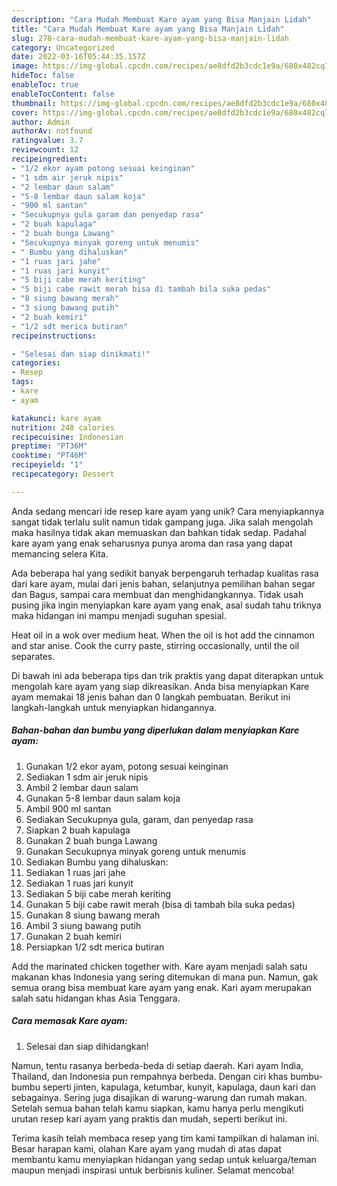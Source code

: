 ```yaml
---
description: "Cara Mudah Membuat Kare ayam yang Bisa Manjain Lidah"
title: "Cara Mudah Membuat Kare ayam yang Bisa Manjain Lidah"
slug: 278-cara-mudah-membuat-kare-ayam-yang-bisa-manjain-lidah
category: Uncategorized
date: 2022-03-16T05:44:35.157Z
image: https://img-global.cpcdn.com/recipes/ae8dfd2b3cdc1e9a/680x482cq70/kare-ayam-foto-resep-utama.jpg
hideToc: false
enableToc: true
enableTocContent: false
thumbnail: https://img-global.cpcdn.com/recipes/ae8dfd2b3cdc1e9a/680x482cq70/kare-ayam-foto-resep-utama.jpg
cover: https://img-global.cpcdn.com/recipes/ae8dfd2b3cdc1e9a/680x482cq70/kare-ayam-foto-resep-utama.jpg
author: Admin
authorAv: notfound
ratingvalue: 3.7
reviewcount: 12
recipeingredient:
- "1/2 ekor ayam potong sesuai keinginan"
- "1 sdm air jeruk nipis"
- "2 lembar daun salam"
- "5-8 lembar daun salam koja"
- "900 ml santan"
- "Secukupnya gula garam dan penyedap rasa"
- "2 buah kapulaga"
- "2 buah bunga Lawang"
- "Secukupnya minyak goreng untuk menumis"
- " Bumbu yang dihaluskan"
- "1 ruas jari jahe"
- "1 ruas jari kunyit"
- "5 biji cabe merah keriting"
- "5 biji cabe rawit merah bisa di tambah bila suka pedas"
- "8 siung bawang merah"
- "3 siung bawang putih"
- "2 buah kemiri"
- "1/2 sdt merica butiran"
recipeinstructions:

- "Selesai dan siap dinikmati!"
categories:
- Resep
tags:
- kare
- ayam

katakunci: kare ayam 
nutrition: 248 calories
recipecuisine: Indonesian
preptime: "PT36M"
cooktime: "PT46M"
recipeyield: "1"
recipecategory: Dessert

---
```





Anda sedang mencari ide resep kare ayam yang unik? Cara menyiapkannya sangat tidak terlalu sulit namun tidak gampang juga. Jika salah mengolah maka hasilnya tidak akan memuaskan dan bahkan tidak sedap. Padahal kare ayam yang enak seharusnya punya aroma dan rasa yang dapat memancing selera Kita.





Ada beberapa hal yang sedikit banyak berpengaruh terhadap kualitas rasa dari kare ayam, mulai dari jenis bahan, selanjutnya pemilihan bahan segar dan Bagus, sampai cara membuat dan menghidangkannya. Tidak usah pusing jika ingin menyiapkan kare ayam yang enak,      asal sudah tahu triknya maka hidangan ini mampu menjadi suguhan spesial.














Heat oil in a wok over medium heat. When the oil is hot add the cinnamon and star anise. Cook the curry paste, stirring occasionally, until the oil separates.






Di bawah ini ada beberapa tips dan trik praktis yang dapat diterapkan untuk mengolah kare ayam yang siap dikreasikan. Anda bisa menyiapkan Kare ayam memakai 18 jenis bahan dan 0 langkah pembuatan. Berikut ini langkah-langkah untuk menyiapkan hidangannya.

<!--inarticleads1-->

##### Bahan-bahan dan bumbu yang diperlukan dalam menyiapkan Kare ayam:

1. Gunakan 1/2 ekor ayam, potong sesuai keinginan
1. Sediakan 1 sdm air jeruk nipis
1. Ambil 2 lembar daun salam
1. Gunakan 5-8 lembar daun salam koja
1. Ambil 900 ml santan
1. Sediakan Secukupnya gula, garam, dan penyedap rasa
1. Siapkan 2 buah kapulaga
1. Gunakan 2 buah bunga Lawang
1. Gunakan Secukupnya minyak goreng untuk menumis
1. Sediakan  Bumbu yang dihaluskan:
1. Sediakan 1 ruas jari jahe
1. Sediakan 1 ruas jari kunyit
1. Sediakan 5 biji cabe merah keriting
1. Gunakan 5 biji cabe rawit merah (bisa di tambah bila suka pedas)
1. Gunakan 8 siung bawang merah
1. Ambil 3 siung bawang putih
1. Gunakan 2 buah kemiri
1. Persiapkan 1/2 sdt merica butiran


Add the marinated chicken together with. Kare ayam menjadi salah satu makanan khas Indonesia yang sering ditemukan di mana pun. Namun, gak semua orang bisa membuat kare ayam yang enak. Kari ayam merupakan salah satu hidangan khas Asia Tenggara. 

<!--inarticleads2-->

##### Cara memasak Kare ayam:


1. Selesai dan siap dihidangkan!

Namun, tentu rasanya berbeda-beda di setiap daerah. Kari ayam India, Thailand, dan Indonesia pun rempahnya berbeda. Dengan ciri khas bumbu-bumbu seperti jinten, kapulaga, ketumbar, kunyit, kapulaga, daun kari dan sebagainya. Sering juga disajikan di warung-warung dan rumah makan. Setelah semua bahan telah kamu siapkan, kamu hanya perlu mengikuti urutan resep kari ayam yang praktis dan mudah, seperti berikut ini. 

Terima kasih telah membaca resep yang tim kami tampilkan di halaman ini. Besar harapan kami, olahan Kare ayam yang mudah di atas dapat membantu kamu menyiapkan hidangan yang sedap untuk keluarga/teman maupun menjadi inspirasi untuk berbisnis kuliner. Selamat mencoba!

